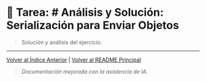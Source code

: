 # 📝 Tarea: # Análisis y Solución: Serialización para Enviar Objetos

> Solución y análisis del ejercicio.


---
[Volver al Índice Anterior](../README.md) | [Volver al README Principal](../../README.md)

> *Documentación mejorada con la asistencia de IA.*
